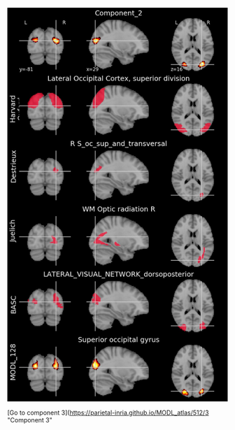 


![2](preliminary/2.jpg "Component 2")

[Go to component 3](https://parietal-inria.github.io/MODL_atlas/512/3 "Component 3"